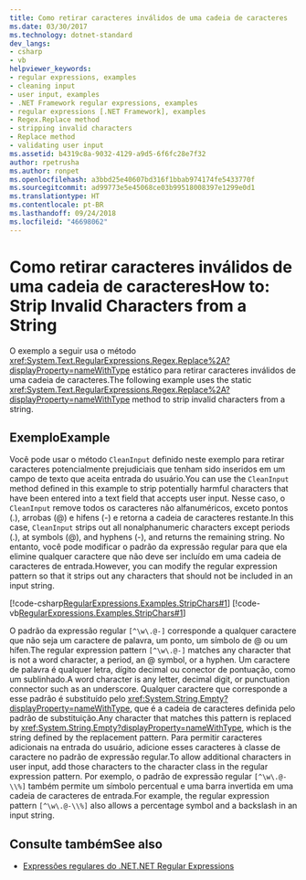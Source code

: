 ```yaml
---
title: Como retirar caracteres inválidos de uma cadeia de caracteres
ms.date: 03/30/2017
ms.technology: dotnet-standard
dev_langs:
- csharp
- vb
helpviewer_keywords:
- regular expressions, examples
- cleaning input
- user input, examples
- .NET Framework regular expressions, examples
- regular expressions [.NET Framework], examples
- Regex.Replace method
- stripping invalid characters
- Replace method
- validating user input
ms.assetid: b4319c8a-9032-4129-a9d5-6f6fc28e7f32
author: rpetrusha
ms.author: ronpet
ms.openlocfilehash: a3bbd25e40607bd316f1bbab974174fe5433770f
ms.sourcegitcommit: ad99773e5e45068ce03b99518008397e1299e0d1
ms.translationtype: HT
ms.contentlocale: pt-BR
ms.lasthandoff: 09/24/2018
ms.locfileid: "46698062"
---
```

# <a name="how-to-strip-invalid-characters-from-a-string"></a><span data-ttu-id="871f1-102">Como retirar caracteres inválidos de uma cadeia de caracteres</span><span class="sxs-lookup"><span data-stu-id="871f1-102">How to: Strip Invalid Characters from a String</span></span>
<span data-ttu-id="871f1-103">O exemplo a seguir usa o método <xref:System.Text.RegularExpressions.Regex.Replace%2A?displayProperty=nameWithType> estático para retirar caracteres inválidos de uma cadeia de caracteres.</span><span class="sxs-lookup"><span data-stu-id="871f1-103">The following example uses the static <xref:System.Text.RegularExpressions.Regex.Replace%2A?displayProperty=nameWithType> method to strip invalid characters from a string.</span></span>  
  
## <a name="example"></a><span data-ttu-id="871f1-104">Exemplo</span><span class="sxs-lookup"><span data-stu-id="871f1-104">Example</span></span>  
 <span data-ttu-id="871f1-105">Você pode usar o método `CleanInput` definido neste exemplo para retirar caracteres potencialmente prejudiciais que tenham sido inseridos em um campo de texto que aceita entrada do usuário.</span><span class="sxs-lookup"><span data-stu-id="871f1-105">You can use the `CleanInput` method defined in this example to strip potentially harmful characters that have been entered into a text field that accepts user input.</span></span> <span data-ttu-id="871f1-106">Nesse caso, o `CleanInput` remove todos os caracteres não alfanuméricos, exceto pontos (.), arrobas (@) e hifens (-) e retorna a cadeia de caracteres restante.</span><span class="sxs-lookup"><span data-stu-id="871f1-106">In this case, `CleanInput` strips out all nonalphanumeric characters except periods (.), at symbols (@), and hyphens (-), and returns the remaining string.</span></span> <span data-ttu-id="871f1-107">No entanto, você pode modificar o padrão da expressão regular para que ela elimine qualquer caractere que não deve ser incluído em uma cadeia de caracteres de entrada.</span><span class="sxs-lookup"><span data-stu-id="871f1-107">However, you can modify the regular expression pattern so that it strips out any characters that should not be included in an input string.</span></span>  
  
 [!code-csharp[RegularExpressions.Examples.StripChars#1](../../../samples/snippets/csharp/VS_Snippets_CLR/RegularExpressions.Examples.StripChars/cs/Example.cs#1)]
 [!code-vb[RegularExpressions.Examples.StripChars#1](../../../samples/snippets/visualbasic/VS_Snippets_CLR/RegularExpressions.Examples.StripChars/vb/Example.vb#1)]  
  
 <span data-ttu-id="871f1-108">O padrão da expressão regular `[^\w\.@-]` corresponde a qualquer caractere que não seja um caractere de palavra, um ponto, um símbolo de @ ou um hífen.</span><span class="sxs-lookup"><span data-stu-id="871f1-108">The regular expression pattern `[^\w\.@-]` matches any character that is not a word character, a period, an @ symbol, or a hyphen.</span></span> <span data-ttu-id="871f1-109">Um caractere de palavra é qualquer letra, dígito decimal ou conector de pontuação, como um sublinhado.</span><span class="sxs-lookup"><span data-stu-id="871f1-109">A word character is any letter, decimal digit, or punctuation connector such as an underscore.</span></span> <span data-ttu-id="871f1-110">Qualquer caractere que corresponde a esse padrão é substituído pelo <xref:System.String.Empty?displayProperty=nameWithType>, que é a cadeia de caracteres definida pelo padrão de substituição.</span><span class="sxs-lookup"><span data-stu-id="871f1-110">Any character that matches this pattern is replaced by <xref:System.String.Empty?displayProperty=nameWithType>, which is the string defined by the replacement pattern.</span></span> <span data-ttu-id="871f1-111">Para permitir caracteres adicionais na entrada do usuário, adicione esses caracteres à classe de caractere no padrão de expressão regular.</span><span class="sxs-lookup"><span data-stu-id="871f1-111">To allow additional characters in user input, add those characters to the character class in the regular expression pattern.</span></span> <span data-ttu-id="871f1-112">Por exemplo, o padrão de expressão regular `[^\w\.@-\\%]` também permite um símbolo percentual e uma barra invertida em uma cadeia de caracteres de entrada.</span><span class="sxs-lookup"><span data-stu-id="871f1-112">For example, the regular expression pattern `[^\w\.@-\\%]` also allows a percentage symbol and a backslash in an input string.</span></span>  
  
## <a name="see-also"></a><span data-ttu-id="871f1-113">Consulte também</span><span class="sxs-lookup"><span data-stu-id="871f1-113">See also</span></span>

- [<span data-ttu-id="871f1-114">Expressões regulares do .NET</span><span class="sxs-lookup"><span data-stu-id="871f1-114">.NET Regular Expressions</span></span>](../../../docs/standard/base-types/regular-expressions.md)
